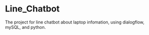# Line_Chatbot
The project for line chatbot about laptop infomation, using dialogflow, mySQL, and python.

